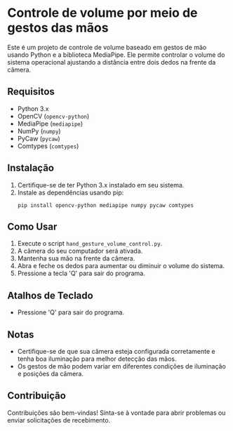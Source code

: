 # Controle de volume por meio de gestos das mãos 

Este é um projeto de controle de volume baseado em gestos de mão usando Python e a biblioteca MediaPipe. Ele permite controlar o volume do sistema operacional ajustando a distância entre dois dedos na frente da câmera.

## Requisitos

- Python 3.x
- OpenCV (`opencv-python`)
- MediaPipe (`mediapipe`)
- NumPy (`numpy`)
- PyCaw (`pycaw`)
- Comtypes (`comtypes`)

## Instalação

1. Certifique-se de ter Python 3.x instalado em seu sistema.
2. Instale as dependências usando pip:
   ```
   pip install opencv-python mediapipe numpy pycaw comtypes
   ```

## Como Usar

1. Execute o script `hand_gesture_volume_control.py`.
2. A câmera do seu computador será ativada.
3. Mantenha sua mão na frente da câmera.
4. Abra e feche os dedos para aumentar ou diminuir o volume do sistema.
5. Pressione a tecla 'Q' para sair do programa.

## Atalhos de Teclado

- Pressione 'Q' para sair do programa.

## Notas

- Certifique-se de que sua câmera esteja configurada corretamente e tenha boa iluminação para melhor detecção das mãos.
- Os gestos de mão podem variar em diferentes condições de iluminação e posições da câmera.

## Contribuição

Contribuições são bem-vindas! Sinta-se à vontade para abrir problemas ou enviar solicitações de recebimento.

